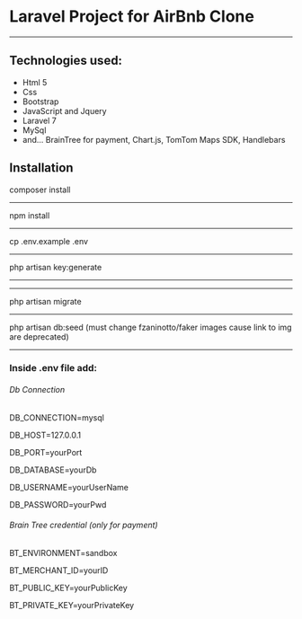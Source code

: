 <h1>Laravel Project for AirBnb Clone</h1>
<hr>
<h2>Technologies used: </h2>
<ul>
	<li>Html 5</li>
	<li>Css</li>
	<li>Bootstrap</li>
	<li>JavaScript and Jquery</li>
	<li>Laravel 7</li>
	<li>MySql</li>
	<li>and... BrainTree for payment, Chart.js, TomTom Maps SDK, Handlebars</li>
</ul>

<h2>Installation</h2>
<p>
    composer install
</p>
<hr>
<p>
    npm install
</p>
<hr>
<p>
   cp .env.example .env
</p>

<hr>
<p>
   php artisan key:generate
</p>
<hr>

<hr>
<p>
  php artisan migrate
</p>
<hr>
<p>
  php artisan db:seed
    (must change fzaninotto/faker images cause link to img are deprecated)
</p>
<hr>
<h3>Inside .env file add: </h3>
<h6>Db Connection</h6>
<p> DB_CONNECTION=mysql</p>
<p>DB_HOST=127.0.0.1</p>
<p>DB_PORT=yourPort</p>
<p>DB_DATABASE=yourDb</p>
<p>DB_USERNAME=yourUserName</p>
<p>DB_PASSWORD=yourPwd</p>
<h6>Brain Tree credential (only for payment)</h6>
<p>BT_ENVIRONMENT=sandbox</p>
<p>BT_MERCHANT_ID=yourID</p>
<p>BT_PUBLIC_KEY=yourPublicKey</p>
<p>BT_PRIVATE_KEY=yourPrivateKey</p>
